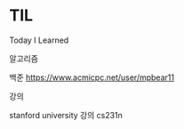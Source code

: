 # TIL
Today I Learned



알고리즘

백준 https://www.acmicpc.net/user/mpbear11



강의

stanford university 강의 cs231n